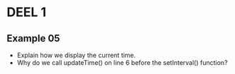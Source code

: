 # DEEL 1
## Example 05
* Explain how we display the current time.
* Why do we call updateTime() on line 6 before the setInterval() function?